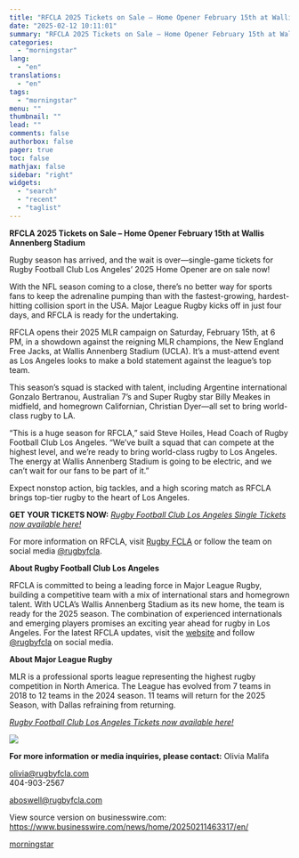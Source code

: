 ```yaml
---
title: "RFCLA 2025 Tickets on Sale – Home Opener February 15th at Wallis Annenberg Stadium"
date: "2025-02-12 10:11:01"
summary: "RFCLA 2025 Tickets on Sale – Home Opener February 15th at Wallis Annenberg Stadium Rugby season has arrived, and the wait is over—single-game tickets for Rugby Football Club Los Angeles’ 2025 Home Opener are on sale now! With the NFL season coming to a close, there’s no better way for..."
categories:
  - "morningstar"
lang:
  - "en"
translations:
  - "en"
tags:
  - "morningstar"
menu: ""
thumbnail: ""
lead: ""
comments: false
authorbox: false
pager: true
toc: false
mathjax: false
sidebar: "right"
widgets:
  - "search"
  - "recent"
  - "taglist"
---
```


**RFCLA 2025 Tickets on Sale – Home Opener February 15th at Wallis Annenberg Stadium**

Rugby season has arrived, and the wait is over—single-game tickets for Rugby Football Club Los Angeles’ 2025 Home Opener are on sale now!

With the NFL season coming to a close, there’s no better way for sports fans to keep the adrenaline pumping than with the fastest-growing, hardest-hitting collision sport in the USA. Major League Rugby kicks off in just four days, and RFCLA is ready for the undertaking.

RFCLA opens their 2025 MLR campaign on Saturday, February 15th, at 6 PM, in a showdown against the reigning MLR champions, the New England Free Jacks, at Wallis Annenberg Stadium (UCLA). It’s a must-attend event as Los Angeles looks to make a bold statement against the league’s top team.

This season’s squad is stacked with talent, including Argentine international Gonzalo Bertranou, Australian 7’s and Super Rugby star Billy Meakes in midfield, and homegrown Californian, Christian Dyer—all set to bring world-class rugby to LA.

“This is a huge season for RFCLA,” said Steve Hoiles, Head Coach of Rugby Football Club Los Angeles. “We’ve built a squad that can compete at the highest level, and we’re ready to bring world-class rugby to Los Angeles. The energy at Wallis Annenberg Stadium is going to be electric, and we can’t wait for our fans to be part of it.”

Expect nonstop action, big tackles, and a high scoring match as RFCLA brings top-tier rugby to the heart of Los Angeles.

**GET YOUR TICKETS NOW:** [*Rugby Football Club Los Angeles Single Tickets now available here!*](https://cts.businesswire.com/ct/CT?id=smartlink&url=https%3A%2F%2Frugbyfcla.com%2Fpackages&esheet=54204747&newsitemid=20250211463317&lan=en-US&anchor=Rugby+Football+Club+Los+Angeles+Single+Tickets+now+available+here%21&index=1&md5=201387dd19f3a039f045b84777e74c2c)

For more information on RFCLA, visit [Rugby FCLA](https://cts.businesswire.com/ct/CT?id=smartlink&url=https%3A%2F%2Frugbyfcla.com%2F&esheet=54204747&newsitemid=20250211463317&lan=en-US&anchor=Rugby+FCLA&index=2&md5=006d5a83a27dd2e1d3a292389a80ebb4) or follow the team on social media [@rugbyfcla](https://cts.businesswire.com/ct/CT?id=smartlink&url=https%3A%2F%2Fwww.instagram.com%2Frugbyfcla%2F%3Fhl%3Den&esheet=54204747&newsitemid=20250211463317&lan=en-US&anchor=%40rugbyfcla&index=3&md5=d442695b92054310ec7d62c242fd829a).

**About Rugby Football Club Los Angeles**

RFCLA is committed to being a leading force in Major League Rugby, building a competitive team with a mix of international stars and homegrown talent. With UCLA’s Wallis Annenberg Stadium as its new home, the team is ready for the 2025 season. The combination of experienced internationals and emerging players promises an exciting year ahead for rugby in Los Angeles. For the latest RFCLA updates, visit the [website](https://cts.businesswire.com/ct/CT?id=smartlink&url=https%3A%2F%2Frugbyfcla.com%2Fnews&esheet=54204747&newsitemid=20250211463317&lan=en-US&anchor=website&index=4&md5=6fe3b078a7a9e6a601348dbdf8bd7ffd) and follow [@rugbyfcla](https://cts.businesswire.com/ct/CT?id=smartlink&url=https%3A%2F%2Fwww.instagram.com%2Frugbyfcla%2F%3Fhl%3Den&esheet=54204747&newsitemid=20250211463317&lan=en-US&anchor=%40rugbyfcla&index=5&md5=0e1bdf9bf415c396d135f4d8cc616d3c) on social media.

**About Major League Rugby**

MLR is a professional sports league representing the highest rugby competition in North America. The League has evolved from 7 teams in 2018 to 12 teams in the 2024 season. 11 teams will return for the 2025 Season, with Dallas refraining from returning.

[*Rugby Football Club Los Angeles Tickets now available here!*](https://cts.businesswire.com/ct/CT?id=smartlink&url=https%3A%2F%2Frugbyfcla.com%2Fpackages&esheet=54204747&newsitemid=20250211463317&lan=en-US&anchor=Rugby+Football+Club+Los+Angeles+Tickets+now+available+here%21&index=6&md5=e0fb94f229e9cd773a2ba1bfdfb2fccf)

 ![](https://cts.businesswire.com/ct/CT?id=bwnews&sty=20250211463317r1&sid=mstr3&distro=nx&lang=en)

**For more information or media inquiries, please contact:** Olivia Malifa
  
[olivia@rugbyfcla.com](mailto:olivia@rugbyfcla.com)  
404-903-2567
  
[aboswell@rugbyfcla.com](mailto:aboswell@rugbyfcla.com)

View source version on businesswire.com: <https://www.businesswire.com/news/home/20250211463317/en/>

[morningstar](https://www.morningstar.com/news/business-wire/20250211463317/rfcla-2025-tickets-on-sale-home-opener-february-15th-at-wallis-annenberg-stadium)
